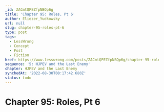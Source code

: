 ```yaml
---
_id: ZACmtQPEZfpNBQp6g
title: 'Chapter 95: Roles, Pt 6'
author: Eliezer_Yudkowsky
url: null
slug: chapter-95-roles-pt-6
type: post
tags:
  - LessWrong
  - Concept
  - Post
  - Fiction
href: https://www.lesswrong.com/posts/ZACmtQPEZfpNBQp6g/chapter-95-roles-pt-6
sequence: '5: HJPEV and the Last Enemy'
chapter: HJPEV and the Last Enemy
synchedAt: '2022-08-30T08:17:42.680Z'
status: todo
---
```


# Chapter 95: Roles, Pt 6
